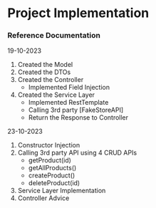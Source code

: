 # Project Implementation

### Reference Documentation

19-10-2023

1. Created the Model
2. Created the DTOs
3. Created the Controller
   -  Implemented Field Injection
4. Created the Service Layer
   - Implemented RestTemplate
   - Calling 3rd party [FakeStoreAPI] 
   - Return the Response to Controller

23-10-2023

1. Constructor Injection
2. Calling 3rd party API using 4 CRUD APIs 
   - getProduct(id)
   - getAllProducts()
   - createProduct()
   - deleteProduct(id)
3. Service Layer Implementation
4. Controller Advice
